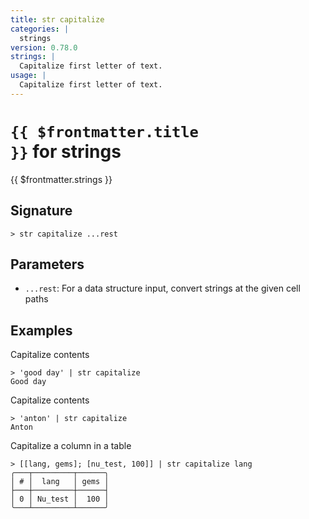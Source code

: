 ```yaml
---
title: str capitalize
categories: |
  strings
version: 0.78.0
strings: |
  Capitalize first letter of text.
usage: |
  Capitalize first letter of text.
---
```


# <code>{{ $frontmatter.title }}</code> for strings

<div class='command-title'>{{ $frontmatter.strings }}</div>

## Signature

```> str capitalize ...rest```

## Parameters

 -  `...rest`: For a data structure input, convert strings at the given cell paths

## Examples

Capitalize contents
```shell
> 'good day' | str capitalize
Good day
```

Capitalize contents
```shell
> 'anton' | str capitalize
Anton
```

Capitalize a column in a table
```shell
> [[lang, gems]; [nu_test, 100]] | str capitalize lang
╭───┬─────────┬──────╮
│ # │  lang   │ gems │
├───┼─────────┼──────┤
│ 0 │ Nu_test │  100 │
╰───┴─────────┴──────╯

```
